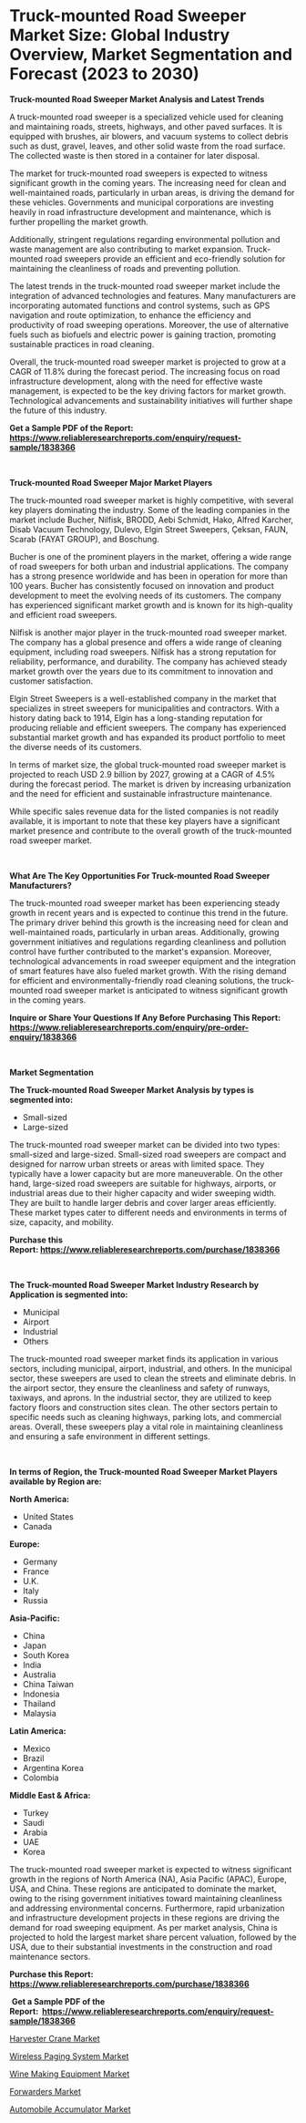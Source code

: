 <p><h1>Truck-mounted Road Sweeper Market Size: Global Industry Overview, Market Segmentation and Forecast (2023 to 2030)</h1></p><p><strong>Truck-mounted Road Sweeper Market Analysis and Latest Trends</strong></p>
<p><p>A truck-mounted road sweeper is a specialized vehicle used for cleaning and maintaining roads, streets, highways, and other paved surfaces. It is equipped with brushes, air blowers, and vacuum systems to collect debris such as dust, gravel, leaves, and other solid waste from the road surface. The collected waste is then stored in a container for later disposal.</p><p>The market for truck-mounted road sweepers is expected to witness significant growth in the coming years. The increasing need for clean and well-maintained roads, particularly in urban areas, is driving the demand for these vehicles. Governments and municipal corporations are investing heavily in road infrastructure development and maintenance, which is further propelling the market growth.</p><p>Additionally, stringent regulations regarding environmental pollution and waste management are also contributing to market expansion. Truck-mounted road sweepers provide an efficient and eco-friendly solution for maintaining the cleanliness of roads and preventing pollution.</p><p>The latest trends in the truck-mounted road sweeper market include the integration of advanced technologies and features. Many manufacturers are incorporating automated functions and control systems, such as GPS navigation and route optimization, to enhance the efficiency and productivity of road sweeping operations. Moreover, the use of alternative fuels such as biofuels and electric power is gaining traction, promoting sustainable practices in road cleaning.</p><p>Overall, the truck-mounted road sweeper market is projected to grow at a CAGR of 11.8% during the forecast period. The increasing focus on road infrastructure development, along with the need for effective waste management, is expected to be the key driving factors for market growth. Technological advancements and sustainability initiatives will further shape the future of this industry.</p></p>
<p><strong>Get a Sample PDF of the Report:&nbsp; <a href="https://www.reliableresearchreports.com/enquiry/request-sample/1838366">https://www.reliableresearchreports.com/enquiry/request-sample/1838366</a></strong></p>
<p>&nbsp;</p>
<p><strong>Truck-mounted Road Sweeper Major Market Players</strong></p>
<p><p>The truck-mounted road sweeper market is highly competitive, with several key players dominating the industry. Some of the leading companies in the market include Bucher, Nilfisk, BRODD, Aebi Schmidt, Hako, Alfred Karcher, Disab Vacuum Technology, Dulevo, Elgin Street Sweepers, Çeksan, FAUN, Scarab (FAYAT GROUP), and Boschung.</p><p>Bucher is one of the prominent players in the market, offering a wide range of road sweepers for both urban and industrial applications. The company has a strong presence worldwide and has been in operation for more than 100 years. Bucher has consistently focused on innovation and product development to meet the evolving needs of its customers. The company has experienced significant market growth and is known for its high-quality and efficient road sweepers.</p><p>Nilfisk is another major player in the truck-mounted road sweeper market. The company has a global presence and offers a wide range of cleaning equipment, including road sweepers. Nilfisk has a strong reputation for reliability, performance, and durability. The company has achieved steady market growth over the years due to its commitment to innovation and customer satisfaction.</p><p>Elgin Street Sweepers is a well-established company in the market that specializes in street sweepers for municipalities and contractors. With a history dating back to 1914, Elgin has a long-standing reputation for producing reliable and efficient sweepers. The company has experienced substantial market growth and has expanded its product portfolio to meet the diverse needs of its customers.</p><p>In terms of market size, the global truck-mounted road sweeper market is projected to reach USD 2.9 billion by 2027, growing at a CAGR of 4.5% during the forecast period. The market is driven by increasing urbanization and the need for efficient and sustainable infrastructure maintenance.</p><p>While specific sales revenue data for the listed companies is not readily available, it is important to note that these key players have a significant market presence and contribute to the overall growth of the truck-mounted road sweeper market.</p></p>
<p>&nbsp;</p>
<p><strong>What Are The Key Opportunities For Truck-mounted Road Sweeper Manufacturers?</strong></p>
<p><p>The truck-mounted road sweeper market has been experiencing steady growth in recent years and is expected to continue this trend in the future. The primary driver behind this growth is the increasing need for clean and well-maintained roads, particularly in urban areas. Additionally, growing government initiatives and regulations regarding cleanliness and pollution control have further contributed to the market's expansion. Moreover, technological advancements in road sweeper equipment and the integration of smart features have also fueled market growth. With the rising demand for efficient and environmentally-friendly road cleaning solutions, the truck-mounted road sweeper market is anticipated to witness significant growth in the coming years.</p></p>
<p><strong>Inquire or Share Your Questions If Any Before Purchasing This Report: <a href="https://www.reliableresearchreports.com/enquiry/pre-order-enquiry/1838366">https://www.reliableresearchreports.com/enquiry/pre-order-enquiry/1838366</a></strong></p>
<p>&nbsp;</p>
<p><strong>Market Segmentation</strong></p>
<p><strong>The Truck-mounted Road Sweeper Market Analysis by types is segmented into:</strong></p>
<p><ul><li>Small-sized</li><li>Large-sized</li></ul></p>
<p><p>The truck-mounted road sweeper market can be divided into two types: small-sized and large-sized. Small-sized road sweepers are compact and designed for narrow urban streets or areas with limited space. They typically have a lower capacity but are more maneuverable. On the other hand, large-sized road sweepers are suitable for highways, airports, or industrial areas due to their higher capacity and wider sweeping width. They are built to handle larger debris and cover larger areas efficiently. These market types cater to different needs and environments in terms of size, capacity, and mobility.</p></p>
<p><strong>Purchase this Report:&nbsp;<a href="https://www.reliableresearchreports.com/purchase/1838366">https://www.reliableresearchreports.com/purchase/1838366</a></strong></p>
<p>&nbsp;</p>
<p><strong>The Truck-mounted Road Sweeper Market Industry Research by Application is segmented into:</strong></p>
<p><ul><li>Municipal</li><li>Airport</li><li>Industrial</li><li>Others</li></ul></p>
<p><p>The truck-mounted road sweeper market finds its application in various sectors, including municipal, airport, industrial, and others. In the municipal sector, these sweepers are used to clean the streets and eliminate debris. In the airport sector, they ensure the cleanliness and safety of runways, taxiways, and aprons. In the industrial sector, they are utilized to keep factory floors and construction sites clean. The other sectors pertain to specific needs such as cleaning highways, parking lots, and commercial areas. Overall, these sweepers play a vital role in maintaining cleanliness and ensuring a safe environment in different settings.</p></p>
<p>&nbsp;</p>
<p><strong>In terms of Region, the Truck-mounted Road Sweeper Market Players available by Region are:</strong></p>
<p>
    <p> <strong> North America: </strong>
        <ul>
            <li>United States</li>
            <li>Canada</li>
        </ul>
        </p> 
    <p> <strong> Europe: </strong>
        <ul>
            <li>Germany</li>
            <li>France</li>
            <li>U.K.</li>
            <li>Italy</li>
            <li>Russia</li>
        </ul>
        </p> 
    <p> <strong> Asia-Pacific: </strong>
        <ul>
            <li>China</li>
            <li>Japan</li>
            <li>South Korea</li>
            <li>India</li>
            <li>Australia</li>
            <li>China Taiwan</li>
            <li>Indonesia</li>
            <li>Thailand</li>
            <li>Malaysia</li>
        </ul>
        </p> 
    <p> <strong> Latin America: </strong>
        <ul>
            <li>Mexico</li>
            <li>Brazil</li>
            <li>Argentina Korea</li>
            <li>Colombia</li>
        </ul>
        </p> 
    <p> <strong> Middle East & Africa: </strong>
        <ul>
            <li>Turkey</li>
            <li>Saudi</li>
            <li>Arabia</li>
            <li>UAE</li>
            <li>Korea</li>
        </ul>
    </p>
    </p>
<p><p>The truck-mounted road sweeper market is expected to witness significant growth in the regions of North America (NA), Asia Pacific (APAC), Europe, USA, and China. These regions are anticipated to dominate the market, owing to the rising government initiatives toward maintaining cleanliness and addressing environmental concerns. Furthermore, rapid urbanization and infrastructure development projects in these regions are driving the demand for road sweeping equipment. As per market analysis, China is projected to hold the largest market share percent valuation, followed by the USA, due to their substantial investments in the construction and road maintenance sectors.</p></p>
<p><strong>Purchase this Report: <a href="https://www.reliableresearchreports.com/purchase/1838366">https://www.reliableresearchreports.com/purchase/1838366</a></strong></p>
<p>&nbsp;<strong>Get a Sample PDF of the Report:&nbsp;&nbsp;<a href="https://www.reliableresearchreports.com/enquiry/request-sample/1838366">https://www.reliableresearchreports.com/enquiry/request-sample/1838366</a></strong></p>
<p><strong></strong></p>
<p><p><a href="https://www.linkedin.com/pulse/harvester-crane-market-size-share-global-analysis-report-2023-gsnde/">Harvester Crane Market</a></p><p><a href="https://medium.com/@alicehanson1974/wireless-paging-system-market-competitive-analysis-market-trends-and-forecast-to-2030-44328fdd080c">Wireless Paging System Market</a></p><p><a href="https://medium.com/@sake.use.loan/wine-making-equipment-market-trends-forecast-and-competitive-analysis-to-2030-c665ea3df137">Wine Making Equipment Market</a></p><p><a href="https://www.linkedin.com/pulse/forwarders-market-size-share-global-analysis-report-2023--aehwe/">Forwarders Market</a></p><p><a href="https://github.com/RickHolmes3/Market-Research-Report-List-2/blob/main/automobile-accumulator-market.md">Automobile Accumulator Market</a></p></p>